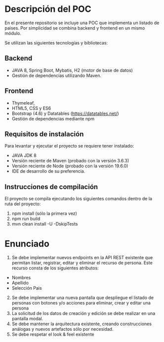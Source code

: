 # Descripción del POC

En el presente repositorio se incluye una POC que implementa un listado de paises. Por simplicidad se combina backend y frontend en un mismo módulo. 

Se utilizan las siguientes tecnologías y bibliotecas:

## Backend 
- JAVA 8, Spring Boot, Mybatis, H2 (motor de base de datos)
- Gestión de dependencias utilizando Maven.

## Frontend
- Thymeleaf, 
- HTML5, CSS y ES6 
- Bootstrap (4.6) y Datatables (https://datatables.net/)
- Gestión de dependencias mediante npm

## Requisitos de instalación

Para levantar y ejecutar el proyecto se requiere tener instalado:

- JAVA JDK 8
- Versión reciente de Maven (probado con la versión 3.6.3)
- Versión reciente de Node (probado con la versión 19.6.0)
- IDE de desarrollo de su preferencia.

## Instrucciones de compilación

El proyecto se compila ejecutando los siguientes comandos dentro de la ruta del proyecto:

1) npm install (sólo la primera vez)
2) npm run build
3) mvn clean install -U -DskipTests

# Enunciado

1) Se debe implementar nuevos endpoints en la API REST existente que permitan listar, registrar, editar y eliminar el recurso de persona. Este recurso consta de los siguientes atributos:

- Nombres
- Apellido
- Selección Pais
 
2) Se debe implementar una nueva pantalla que despliegue el listado de personas con botones y/o acciones para eliminar, crear y editar una persona
3) La solicitud de los datos de creación y edición se debe realizar en una pantalla modal.  
4) Se debe mantener la arquitectura existente, creando construcciones análogas y nuevos artefactos sólo por necesidad.
5) Se debe respetar el look & feel existente








